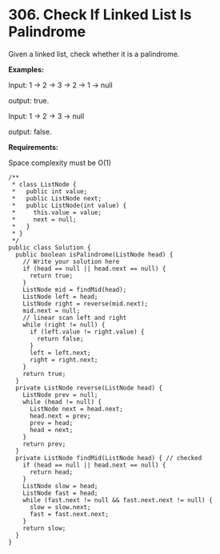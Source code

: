 # 306. Check If Linked List Is Palindrome

Given a linked list, check whether it is a palindrome.

**Examples:**

Input:   1 -&gt; 2 -&gt; 3 -&gt; 2 -&gt; 1 -&gt; null

output: true.

Input:   1 -&gt; 2 -&gt; 3 -&gt; null  

output: false.

**Requirements:**

Space complexity must be O\(1\)

```text
/**
 * class ListNode {
 *   public int value;
 *   public ListNode next;
 *   public ListNode(int value) {
 *     this.value = value;
 *     next = null;
 *   }
 * }
 */
public class Solution {
  public boolean isPalindrome(ListNode head) {
    // Write your solution here
    if (head == null || head.next == null) {
      return true;
    }
    ListNode mid = findMid(head);
    ListNode left = head;
    ListNode right = reverse(mid.next);
    mid.next = null;    
    // linear scan left and right
    while (right != null) {
      if (left.value != right.value) {
        return false;
      }
      left = left.next;
      right = right.next;
    }
    return true;
  }
  private ListNode reverse(ListNode head) {
    ListNode prev = null;
    while (head != null) {
      ListNode next = head.next;
      head.next = prev;
      prev = head;
      head = next;
    }
    return prev;
  }
  private ListNode findMid(ListNode head) { // checked
    if (head == null || head.next == null) {
      return head;
    }
    ListNode slow = head;
    ListNode fast = head;
    while (fast.next != null && fast.next.next != null) {
      slow = slow.next;
      fast = fast.next.next;
    }    
    return slow;
  }
}

```

